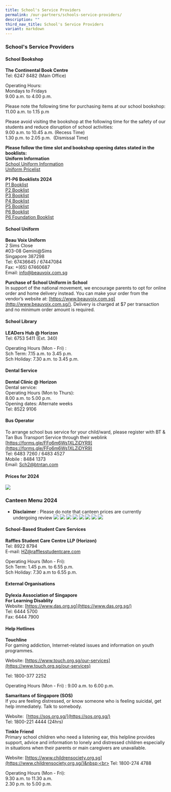 ```yaml
---
title: School's Service Providers
permalink: /our-partners/schools-service-providers/
description: ""
third_nav_title: School's Service Providers
variant: markdown
---
```

### **School's Service Providers**
#### **School Bookshop**<br>
**The Continental Book Centre**<br>
Tel: 6247 8482 (Main Office)

Operating Hours:<br>
Mondays to Fridays<br>
9.00 a.m. to 4.00 p.m.

Please note the following time for purchasing items at our school bookshop:<br>
11.00 a.m. to 1.15 p.m

Please avoid visiting the bookshop at the following time for the safety of our students and reduce disruption of school activities:<br>
9.00 a.m. to 10.45 a.m. (Recess Time)<br>
1.30 p.m. to 2.05 p.m.&nbsp; (Dismissal Time)

**Please follow the time slot and bookshop opening dates stated in the booklists:**<br>
**Uniform Information**<br>
[School Uniform Information](https://thecontinental.sg/horizon/)<br>
[Uniform Pricelist](/files/Uniform_Pricelist.pdf)

**P1-P6 Booklists 2024**<br>
[P1 Booklist](/files/Horizon_Booklist_2024_Primary_1.pdf)<br>
[P2 Booklist](/files/Horizon_Booklist_2024_Primary_2.pdf)<br>
[P3 Booklist](/files/Horizon_Booklist_2024_Primary_3.pdf)<br>
[P4 Booklist](/files/Horizon_Booklist_2024_Primary_4.pdf)<br>
[P5 Booklist](/files/Horizon_Booklist_2024_Primary_5.pdf)<br>
[P6 Booklist](/files/Horizon_Booklist_2024_Primary_6.pdf)<br>
[P6 Foundation Booklist](/files/Horizon_Booklist_2024_Primary_6F.pdf)

#### **School Uniform**
**Beau Voix Uniform**<br>
2 Sims Close<br>
#03-08 Gemini@Sims<br>
Singapore 387298&nbsp;<br>
Tel: 67436645 / 67447084<br>
Fax: +(65) 67460687<br>
Email:&nbsp;[info@beauvoix.com.sg](mailto:info@beauvoix.com.sg)

**Purchase of School Uniform in School**<br>
In support of the national movement, we encourage parents to opt for online order and home delivery instead. You can make your order from the vendor’s website at:&nbsp;[https://www.beauvoix.com.sg](http://www.beauvoix.com.sg/). Delivery is charged at $7 per transaction and no minimum order amount is required.

#### **School Library**
**LEADers Hub @ Horizon**<br>
Tel: 6753 5411 (Ext. 340)

Operating Hours (Mon - Fri) :&nbsp;<br>
Sch Term: 7.15 a.m. to 3.45 p.m.<br>Sch Holiday: 7.30 a.m. to 3.45 p.m.

#### **Dental Service**
**Dental Clinic @ Horizon**<br>
Dental service:<br>
Operating Hours (Mon to Thurs):<br>
8.00 a.m. to 5.00 p.m.<br>
Opening dates: Alternate weeks<br>
Tel: 8522 9106

#### **Bus Operator**
To arrange school bus service for your child/ward, please register with BT &amp; Tan Bus Transport Service through their weblink <br>
[https://forms.gle/FFo6m6Ws1XLZiDYR9](https://forms.gle/FFo6m6Ws1XLZiDYR9)<br>
Tel: 6483 7260 / 6483 4527<br>
Mobile : 8484 1373<br>
Email: Sch2@btntan.com
#### Prices for 2024 
![](/images/screenshot%202023-09-29%20160528.jpg)

### Canteen Menu 2024
* **Disclaimer** : Please do note that canteen prices are currently undergoing review 
[ ![](/images/stall1.jpg)](https://staging.d21co4ykjghpsi.amplifyapp.com/images/menu1.jpg)
[ ![](/images/stall2.jpg)](https://staging.d21co4ykjghpsi.amplifyapp.com/images/menu2.jpg)
[ ![](/images/stall3.jpg)](https://staging.d21co4ykjghpsi.amplifyapp.com/images/menu3.jpg)
[ ![](/images/stall4.jpg)](https://staging.d21co4ykjghpsi.amplifyapp.com/images/menu4.jpg)
[ ![](/images/stall5.jpg)](https://https://staging.d21co4ykjghpsi.amplifyapp.com/images/menu5.jpg)
[ ![](/images/stall6.jpg)](https://staging.d21co4ykjghpsi.amplifyapp.com/images/menu6.jpg) 
[ ![](/images/stall7.jpg)](https://staging.d21co4ykjghpsi.amplifyapp.com/images/menu7.jpg) 
[![](/images/stall8.jpg)](https://staging.d21co4ykjghpsi.amplifyapp.com/images/menu8.jpg)

#### **School-Based Student Care Services**
**Raffles Student Care Centre LLP (Horizon)**<br>
Tel: 8922 8794<br>
E-mail: [HZ@rafflesstudentcare.com](mailto:HZ@rafflesstudentcare.com)

Operating Hours (Mon - Fri):<br>
Sch Term: 1.45 p.m. to 6.55 p.m.&nbsp;<br>
Sch Holiday: 7.30 a.m to 6.55 p.m.

#### **External Organisations**
**Dylexia Association of Singapore**<br>
**For Learning Disablity**<br>
Website:&nbsp;[https://www.das.org.sg](https://www.das.org.sg/)<br>
Tel: 6444 5700<br>
Fax: 6444 7900

#### **Help Hotlines**
**Touchline**<br>
For gaming addiction, Internet-related issues and information on youth programmes.

Website:&nbsp;[https://www.touch.org.sg/our-services](https://www.touch.org.sg/our-services)

Tel: 1800-377 2252

Operating Hours (Mon - Fri) :&nbsp;9.00 a.m. to 6.00 p.m.

**Samaritans of Singapore (SOS)**<br>
If you are feeling distressed, or know someone who is feeling suicidal, get help immediately. Talk to somebody.

Website: &nbsp;[https://sos.org.sg/](https://sos.org.sg/)<br>
Tel: 1800-221 4444 (24hrs)

**Tinkle Friend**<br>
Primary school children who need a listening ear, this helpline provides support, advice and information to lonely and distressed children especially in situations when their parents or main caregivers are unavailable.

Website:&nbsp;[https://www.childrensociety.org.sg](https://www.childrensociety.org.sg/)&nbsp;<br>
Tel: 1800-274 4788&nbsp;

Operating Hours (Mon - Fri):<br>
9.30 a.m. to 11.30 a.m.<br>
2.30 p.m. to 5.00 p.m.